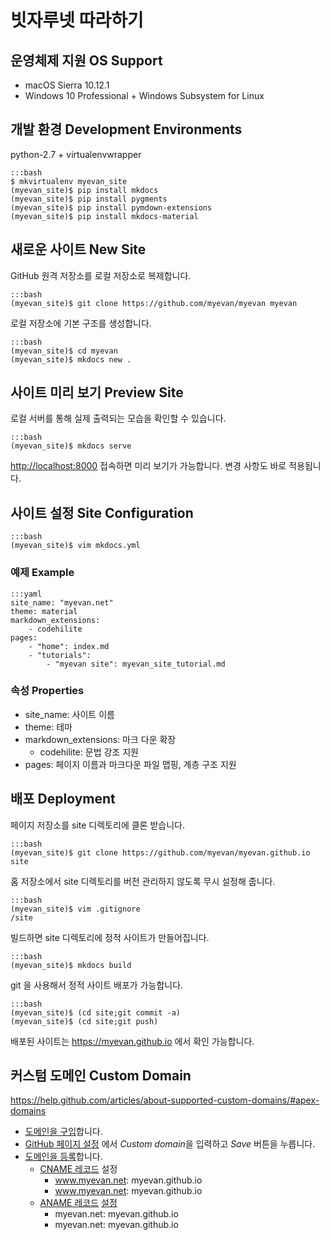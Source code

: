 # 빗자루넷 따라하기

## 운영체제 지원 OS Support

* macOS Sierra 10.12.1 
* Windows 10 Professional + Windows Subsystem for Linux

## 개발 환경 Development Environments

python-2.7 + virtualenvwrapper

    :::bash
    $ mkvirtualenv myevan_site
    (myevan_site)$ pip install mkdocs
    (myevan_site)$ pip install pygments
    (myevan_site)$ pip install pymdown-extensions
    (myevan_site)$ pip install mkdocs-material

## 새로운 사이트 New Site

GitHub 원격 저장소를 로컬 저장소로 복제합니다.

    :::bash
    (myevan_site)$ git clone https://github.com/myevan/myevan myevan

로컬 저장소에 기본 구조를 생성합니다.

    :::bash
    (myevan_site)$ cd myevan
    (myevan_site)$ mkdocs new .

## 사이트 미리 보기 Preview Site

로컬 서버를 통해 실제 출력되는 모습을 확인할 수 있습니다.

    :::bash
    (myevan_site)$ mkdocs serve

<http://localhost:8000> 접속하면 미리 보기가 가능합니다. 변경 사항도 바로 적용됩니다. 

## 사이트 설정 Site Configuration

    :::bash
    (myevan_site)$ vim mkdocs.yml

### 예제 Example

    :::yaml
    site_name: "myevan.net"
    theme: material
    markdown_extensions:
        - codehilite
    pages:
        - "home": index.md
        - "tutorials": 
            - "myevan site": myevan_site_tutorial.md

### 속성 Properties

* site_name: 사이트 이름 
* theme: 테마
* markdown_extensions: 마크 다운 확장 
    * codehilite: 문법 강조 지원
* pages: 페이지 이름과 마크다운 파일 맵핑, 계층 구조 지원


## 배포 Deployment

페이지 저장소를 site 디렉토리에 클론 받습니다.

    :::bash
    (myevan_site)$ git clone https://github.com/myevan/myevan.github.io site

홈 저장소에서 site 디렉토리를 버전 관리하지 않도록 무시 설정해 줍니다.

    :::bash
    (myevan_site)$ vim .gitignore
    /site

빌드하면 site 디렉토리에 정적 사이트가 만들어집니다.

    :::bash
    (myevan_site)$ mkdocs build

git 을 사용해서 정적 사이트 배포가 가능합니다.

    :::bash
    (myevan_site)$ (cd site;git commit -a)
    (myevan_site)$ (cd site;git push)

배포된 사이트는 <https://myevan.github.io> 에서 확인 가능합니다. 

## 커스텀 도메인 Custom Domain

<https://help.github.com/articles/about-supported-custom-domains/#apex-domains>

* [도메인을 구입](https://www.cafe24.com/?controller=domain_search)합니다. 
* [GitHub 페이지 설정](https://github.com/myevan/myevan.github.io/settings) 에서 *Custom domain*을 입력하고 *Save* 버튼을 누릅니다.
* [도메인을 등록](https://kr.dnsever.com/)합니다. 
    * [CNAME 레코드](https://help.github.com/articles/setting-up-a-www-subdomain/) 설정
        * www.myevan.net: myevan.github.io
        * www.myevan.net: myevan.github.io
    * [ANAME 레코드](https://help.github.com/articles/setting-up-an-apex-domain/#configuring-an-alias-or-aname-record-with-your-dns-provider) [설정](http://blog.kr.dnsever.com/?p=332)
        * myevan.net: myevan.github.io
        * myevan.net: myevan.github.io
